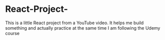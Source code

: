 # React-Project-
This is a little React project from a YouTube video. It helps me build something and actually practice at the same time I am following the Udemy course
